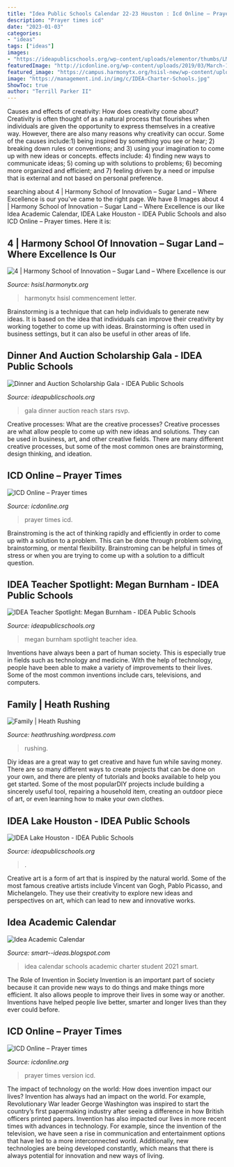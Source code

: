 ```yaml
---
title: "Idea Public Schools Calendar 22-23 Houston : Icd Online – Prayer Times"
description: "Prayer times icd"
date: "2023-01-03"
categories:
- "ideas"
tags: ["ideas"]
images:
- "https://ideapublicschools.org/wp-content/uploads/elementor/thumbs/LM-p5dghhgs2ojrs69dpo22a30ky2mij5p9221m8g0jjg.jpg"
featuredImage: "http://icdonline.org/wp-content/uploads/2019/03/March-1.jpg"
featured_image: "https://campus.harmonytx.org/hsisl-new/wp-content/uploads/sites/126/2021/05/Yellow-and-Blue-Graduation-Photo-Instagram-Post-2048x2048.png"
image: "https://management.ind.in/img/c/IDEA-Charter-Schools.jpg"
ShowToc: true
author: "Terrill Parker II"
---
```



Causes and effects of creativity: How does creativity come about?
Creativity is often thought of as a natural process that flourishes when individuals are given the opportunity to express themselves in a creative way. However, there are also many reasons why creativity can occur. Some of the causes include:1) being inspired by something you see or hear; 2) breaking down rules or conventions; and 3) using your imagination to come up with new ideas or concepts. effects include: 4) finding new ways to communicate ideas; 5) coming up with solutions to problems; 6) becoming more organized and efficient; and 7) feeling driven by a need or impulse that is external and not based on personal preference.

	

		
searching about 4 | Harmony School of Innovation – Sugar Land – Where Excellence is our you've came to the right page. We have 8 Images about 4 | Harmony School of Innovation – Sugar Land – Where Excellence is our like Idea Academic Calendar, IDEA Lake Houston - IDEA Public Schools and also ICD Online – Prayer times. Here it is:
		
    
## 4 | Harmony School Of Innovation – Sugar Land – Where Excellence Is Our

<img loading=lazy src="https://campus.harmonytx.org/hsisl-new/wp-content/uploads/sites/126/2021/05/Yellow-and-Blue-Graduation-Photo-Instagram-Post-2048x2048.png" onerror="this.onerror=null;this.src='https://tse3.mm.bing.net/th?id=OIP.B0NaDqqRrXV8kllQRAcNuQHaHa&amp;pid=15.1';" alt="4 | Harmony School of Innovation – Sugar Land – Where Excellence is our">

_Source: hsisl.harmonytx.org_

>harmonytx hsisl commencement letter. 

	

Brainstorming is a technique that can help individuals to generate new ideas. It is based on the idea that individuals can improve their creativity by working together to come up with ideas. Brainstorming is often used in business settings, but it can also be useful in other areas of life.

    
## Dinner And Auction Scholarship Gala - IDEA Public Schools

<img loading=lazy src="http://c8ca6e5e43a19f2300e1-04b090f30fff5ccebaaf0de9c3c9c18a.r54.cf1.rackcdn.com/D-and-A_Invite_DIGITAL_2019_190108_101410.jpg" onerror="this.onerror=null;this.src='https://tse4.mm.bing.net/th?id=OIP.Zin__H9ZJeOPBqsQLP-POgHaL2&amp;pid=15.1';" alt="Dinner and Auction Scholarship Gala - IDEA Public Schools">

_Source: ideapublicschools.org_

>gala dinner auction reach stars rsvp. 

	

Creative processes: What are the creative processes?
Creative processes are what allow people to come up with new ideas and solutions. They can be used in business, art, and other creative fields. There are many different creative processes, but some of the most common ones are brainstorming, design thinking, and ideation.

    
## ICD Online – Prayer Times

<img loading=lazy src="http://icdonline.org/wp-content/uploads/2019/06/6-June.jpg" onerror="this.onerror=null;this.src='https://tse3.mm.bing.net/th?id=OIP.Pec3saSzlWfL71cs7CLogwHaMM&amp;pid=15.1';" alt="ICD Online – Prayer times">

_Source: icdonline.org_

>prayer times icd. 

	

Brainstroming is the act of thinking rapidly and efficiently in order to come up with a solution to a problem. This can be done through problem solving, brainstorming, or mental flexibility. Brainstroming can be helpful in times of stress or when you are trying to come up with a solution to a difficult question.

    
## IDEA Teacher Spotlight: Megan Burnham - IDEA Public Schools

<img loading=lazy src="http://c8ca6e5e43a19f2300e1-04b090f30fff5ccebaaf0de9c3c9c18a.r54.cf1.rackcdn.com/Megan_2.jpg" onerror="this.onerror=null;this.src='https://tse4.mm.bing.net/th?id=OIP.cOnJdupR-pJl_ObEkhAWmwHaEK&amp;pid=15.1';" alt="IDEA Teacher Spotlight: Megan Burnham - IDEA Public Schools">

_Source: ideapublicschools.org_

>megan burnham spotlight teacher idea. 

	

Inventions have always been a part of human society. This is especially true in fields such as technology and medicine. With the help of technology, people have been able to make a variety of improvements to their lives. Some of the most common inventions include cars, televisions, and computers.

    
## Family | Heath Rushing

<img loading=lazy src="https://heathrushing.files.wordpress.com/2012/10/rushingkids.jpg" onerror="this.onerror=null;this.src='https://tse1.mm.bing.net/th?id=OIP.p6ZSoIhocs0mlSrjWoF1OgHaE6&amp;pid=15.1';" alt="Family | Heath Rushing">

_Source: heathrushing.wordpress.com_

>rushing. 

	

Diy ideas are a great way to get creative and have fun while saving money. There are so many different ways to create projects that can be done on your own, and there are plenty of tutorials and books available to help you get started. Some of the most popularDIY projects include building a sincerely useful tool, repairing a household item, creating an outdoor piece of art, or even learning how to make your own clothes.

    
## IDEA Lake Houston - IDEA Public Schools

<img loading=lazy src="https://ideapublicschools.org/wp-content/uploads/elementor/thumbs/LM-p5dghhgs2ojrs69dpo22a30ky2mij5p9221m8g0jjg.jpg" onerror="this.onerror=null;this.src='https://tse1.mm.bing.net/th?id=OIP.SbI-jZ8MjSNZOEN8MPxzrwAAAA&amp;pid=15.1';" alt="IDEA Lake Houston - IDEA Public Schools">

_Source: ideapublicschools.org_

>. 

	

Creative art is a form of art that is inspired by the natural world. Some of the most famous creative artists include Vincent van Gogh, Pablo Picasso, and Michelangelo. They use their creativity to explore new ideas and perspectives on art, which can lead to new and innovative works.

    
## Idea Academic Calendar

<img loading=lazy src="https://management.ind.in/img/c/IDEA-Charter-Schools.jpg" onerror="this.onerror=null;this.src='https://tse2.mm.bing.net/th?id=OIP.ynQ3mLOh55L9PyFRQC6amQHaJl&amp;pid=15.1';" alt="Idea Academic Calendar">

_Source: smart--ideas.blogspot.com_

>idea calendar schools academic charter student 2021 smart. 

	

The Role of Invention in Society
Invention is an important part of society because it can provide new ways to do things and make things more efficient. It also allows people to improve their lives in some way or another. Inventions have helped people live better, smarter and longer lives than they ever could before.

    
## ICD Online – Prayer Times

<img loading=lazy src="http://icdonline.org/wp-content/uploads/2019/03/March-1.jpg" onerror="this.onerror=null;this.src='https://tse2.mm.bing.net/th?id=OIP.ltDU-v5qv-PtGcuNNl-LcAHaMM&amp;pid=15.1';" alt="ICD Online – Prayer times">

_Source: icdonline.org_

>prayer times version icd. 

	

The impact of technology on the world: How does invention impact our lives?
Invention has always had an impact on the world. For example, Revolutionary War leader George Washington was inspired to start the country’s first papermaking industry after seeing a difference in how British officers printed papers. Invention has also impacted our lives in more recent times with advances in technology. For example, since the invention of the television, we have seen a rise in communication and entertainment options that have led to a more interconnected world. Additionally, new technologies are being developed constantly, which means that there is always potential for innovation and new ways of living.

